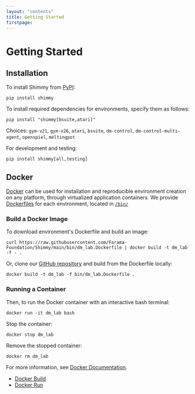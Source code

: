 ```yaml
---
layout: "contents"
title: Getting Started
firstpage:
---
```

# Getting Started

## Installation
To install Shimmy from [PyPI](https://pypi.org/):
```
pip install shimmy
```
To install required dependencies for environments, specify them as follows:
```
pip install "shimmy[bsuite,atari]"
```

Choices: `gym-v21`, `gym-v26`, `atari`, `bsuite`, `dm-control`, `dm-control-multi-agent`, `openspiel`, `meltingpot`

For development and testing:

```
pip install shimmy[all,testing]
```


## Docker

[Docker](https://docs.docker.com/get-docker/) can be used for installation and reproducible environment creation on any platform, through virtualized application containers.
We provide [Dockerfiles](https://docs.docker.com/engine/reference/builder/) for each environment, located in [`/bin/`](https://github.com/Farama-Foundation/Shimmy/blob/main/bin/) 

### Build a Docker Image

To download environment's Dockerfile and build an image:

`
curl https://raw.githubusercontent.com/Farama-Foundation/Shimmy/main/bin/dm_lab.Dockerfile | docker build -t dm_lab -f - .
`

Or, clone our [GitHub repository](https://github.com/Farama-Foundation/shimmy) and build from the Dockerfile locally:

```
docker build -t dm_lab -f bin/dm_lab.Dockerfile .
```

### Running a Container

Then, to run the Docker container with an interactive bash terminal:
``` 
docker run -it dm_lab bash
```

Stop the container:
``` 
docker stop dm_lab
```

Remove the stopped container:
``` 
docker rm dm_lab
```

For more information, see [Docker Documentation](https://docs.docker.com/get-started/). 
* [Docker Build](https://docs.docker.com/engine/reference/commandline/build/)
* [Docker Run](https://docs.docker.com/engine/reference/commandline/run/)
